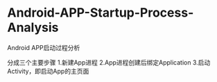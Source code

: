 # Android-APP-Startup-Process-Analysis
Android APP启动过程分析

分成三个主要步骤
1.新建App进程
2.App进程创建后绑定Application
3.启动Activity，即启动App的主页面
